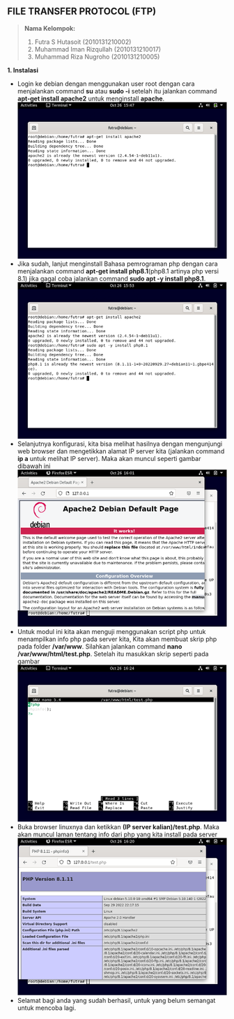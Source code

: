 ## FILE TRANSFER PROTOCOL (FTP)
> **Nama Kelompok:**
> 1. Futra S Hutasoit (2010131210002)
> 2. Muhammad Iman Rizqullah (2010131210017)
> 3. Muhammad Riza Nugroho (2010131210005)

**1. Instalasi**
+ Login ke debian dengan menggunakan user root dengan cara menjalankan command **su** atau **sudo -i** setelah itu jalankan command **apt-get install apache2** untuk menginstall **apache**.
![Image](img/AST6_1.png)
+ Jika sudah, lanjut menginstall Bahasa pemrograman php dengan cara menjalankan command **apt-get install php8.1**(php8.1 artinya php versi 8.1) jika gagal coba jalankan command **sudo apt -y install php8.1**.
![Image](img/AST6_2.png)
+ Selanjutnya konfigurasi, kita bisa melihat hasilnya dengan mengunjungi web browser dan mengetikkan alamat IP server kita (jalankan command **ip a** untuk melihat IP server). Maka akan muncul seperti gambar dibawah ini
![Image](img/AST6_3.png)
+ Untuk modul ini kita akan menguji menggunakan script php untuk menampilkan info php pada server kita, Kita akan membuat skrip php pada folder **/var/www**. Silahkan jalankan command **nano /var/www/html/test.php**. Setelah itu masukkan skrip seperti pada gambar
![Image](img/AST6_4.png)
+ Buka browser linuxnya dan ketikkan **(IP server kalian)/test.php**. Maka akan muncul laman tentang info dari php yang kita install pada server
![Image](img/AST6_5.png)
+ Selamat bagi anda yang sudah berhasil, untuk yang belum semangat untuk mencoba lagi.

